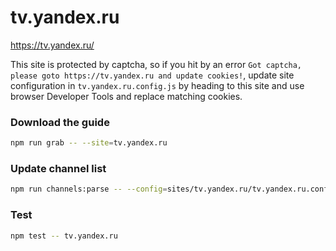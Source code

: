 # tv.yandex.ru

https://tv.yandex.ru/

This site is protected by captcha, so if you hit by an error `Got captcha, please goto https://tv.yandex.ru and update cookies!`,
update site configuration in `tv.yandex.ru.config.js` by heading to this site and use browser
Developer Tools and replace matching cookies.

### Download the guide

```sh
npm run grab -- --site=tv.yandex.ru
```

### Update channel list

```sh
npm run channels:parse -- --config=sites/tv.yandex.ru/tv.yandex.ru.config.js --output=sites/tv.yandex.ru/tv.yandex.ru.channels.xml
```

### Test

```sh
npm test -- tv.yandex.ru
```
